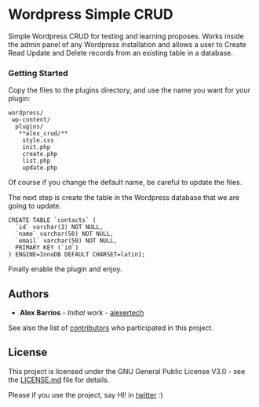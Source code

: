 # Wordpress Simple CRUD

Simple Wordpress CRUD for testing and learning proposes. Works inside the admin panel of any Wordpress installation and allows a user to Create Read Update and Delete records from an existing table in a database.

### Getting Started

Copy the files to the plugins directory, and use the name you want for your plugin:

```
wordpress/
 wp-content/
  plugins/
   **alex_crud/**
    style.css
    init.php
    create.php
    list.php
    update.php
```

Of course if you change the default name, be careful to update the files.

The next step is create the table in the Wordpress database that we are going to update.

```
CREATE TABLE `contacts` (
  `id` varchar(3) NOT NULL,
  `name` varchar(50) NOT NULL,
  `email` varchar(50) NOT NULL,
  PRIMARY KEY (`id`)
) ENGINE=InnoDB DEFAULT CHARSET=latin1;
```

Finally enable the plugin and enjoy.



## Authors

* **Alex Barrios** - *Initial work* - [alexertech](https://github.com/alexertech)

See also the list of [contributors](https://github.com/your/project/contributors) who participated in this project.

## License

This project is licensed under the GNU General Public License V3.0 - see the [LICENSE.md](LICENSE.md) file for details.

Please if you use the project, say HI! in [twitter](http://twitter.com/alexertech) :)
